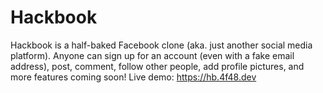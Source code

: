 # Hackbook

Hackbook is a half-baked Facebook clone (aka. just another social media platform). Anyone can sign up for an account (even with a fake email address), post, comment, follow other people, add profile pictures, and more features coming soon!
Live demo: https://hb.4f48.dev
